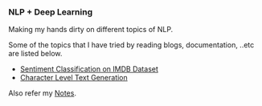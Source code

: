### NLP + Deep Learning
Making my hands dirty on different topics of NLP.

Some of the topics that I have tried by reading blogs, documentation, ..etc are listed below.
- [Sentiment Classification on IMDB Dataset](https://github.com/Abhishekmamidi123/NLP/tree/master/Sentiment_Classification_LSTM)
- [Character Level Text Generation](https://github.com/Abhishekmamidi123/NLP/tree/master/Text_Generation_LSTM)

Also refer my [Notes](https://github.com/Abhishekmamidi123/NLP/blob/master/Notes.md).
